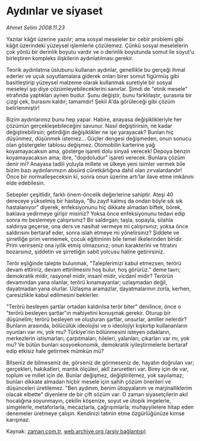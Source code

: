 # Aydınlar ve siyaset

*Ahmet Selim 2008.11.23*

<tr><td class="metin" colspan="2" style="padding-top: 20px; padding-left: 5px; padding-right: 10px;">Yazılar kâğıt üzerine yazılır; ama sosyal meseleler bir cebir problemi gibi kâğıt üzerindeki yüzeysel işlemlerle çözülemez. Çünkü sosyal meselelerin çok yönlü bir derinlik boyutu vardır ve o derinlik boyutunda somut ile soyut'u birleştiren kompleks ilişkilerin aydınlatılması gerekir.</td></tr><tr><td class="metin" colspan="2" style="padding-top: 20px; padding-left: 5px; padding-right: 10px;"><p> Teorik aydınlatma üslubunu kullanan aydınlar, genellikle bu gerçeği ihmal ederler ve uçuk soyutlamalara giderek onları birer somut figürmüş gibi basitleştirip yüzeysel malzeme olarak kullanmak suretiyle bir sosyal meseleyi şıp diye çözümleyebileceklerini sanırlar. Şimdi de "etnik mesele" etrafında yaptıkları aynen budur. Şunu değiştir, bunu farklılaştır, şurasına bir çizgi çek, burasını kaldır; tamamdır! Şekil A'da görüleceği gibi çözüm belirlenmiştir!
<p>Bizim aydınlarımız bunu hep yapar. Habire, anayasa değişiklikleriyle her çözümün gerçekleşebileceğini savunur. Nasıl değiştirirsin, ne kadar değiştirebilirsin; getirdiğin değişiklikler ne işe yarayacak? Bunları hiç düşünmez, düşünmek istemez... Güçler dengesi değişmeden, onun sonucu olan göstergeler tablosu değişmez. Otomobilin karterine yağ koyamayacaksın ama, gösterge işareti dolu sinyali verecek! Depoya benzin koyamayacaksın ama; ibre, "dopdoludur" işareti verecek. Bunlara çözüm denir mi? Anayasa tadili yoluyla millete ve ülkeye yeni isimler vermek bile bizim bazı aydınlarımızın absürd cüretkârlığına dahil olan zırvalardandır! Önce bir normalleşeceksin ki, sonra onun üzerine artı'lar ilave etme imkânını elde edebilesin.
<p>Sebepler çeşitlidir, farklı önem-öncelik değerlerine sahiptir. Ateşi 40 dereceye yükselmiş bir hastaya, "Bu zayıf kalmış da ondan böyle sık sık hastalanıyor" diyerek, enfeksiyonunu hiç dikkate almadan biftek, börek, baklava yedirmeye girişir misiniz? Yoksa önce enfeksiyonunu tedavi edip sonra mı beslemeye çalışırsınız? Bir saldırgan; taşla, sopayla, silahla saldırıya geçerse, ona ders ve nasihat vermeye mi çalışırsınız; yoksa önce saldırısını bertaraf eder, sonra ıslah etmeye mi yönelirsiniz? Şiddete ve şirretliğe prim vermemek, çocuk eğitiminin bile temel ilkelerinden biridir. Prim verirseniz ona iyilik etmiş olmazsınız; onun karakterini ve fıtratını bozarsınız, şiddetin ve şirretliğin sabit yolcusu haline getirirsiniz. 
<p>Terör eşliğinde talepte bulunmak, "Taleplerimizi kabul etmezsen, terörü devam ettiririz, devam ettirilmesini hoş bulur, hoş görürüz." deme tavrı; demokratik midir, rasyonel midir, insanî midir, vicdanî midir? Terörün devamından yana olanlar, terörü kınamayanlar; uzlaşmadan değil, dayatmadan yana olurlar. Uzlaşma aramazlar, dayatmalarının zorla, kerhen, çaresizlikle kabul edilmesini beklerler.
<p>"Terörü besleyen şartlar ortadan kaldırılsa terör biter" denilince, önce o "terörü besleyen şartlar"ın mahiyetini konuşmak gerekir. Oturup bir düşünelim; terörü besleyen ve oluşturan şartlar, unsurlar, amiller nelerdir? Bunların arasında, bölücülük ideolojisi ve o ideolojiyi kışkırtıp kullananların oyunları var mı, yok mu? Türkiye'nin bölünmesini isteyen odakların, merkezlerin istismarları, çarpıtmaları, hileleri, yalanları, çıkarları var mı, yok mu? Ve bütün bunları sosyoekonomik, demokratik iyileştirmelerle bertaraf edip etkisiz hale getirmek mümkün mü?
<p>Bilseniz de bilmeseniz de, görseniz de görmeseniz de, hayatın doğruları var; gerçekleri, hakikatleri, mantık ölçüleri, aklî zaruretleri var. Birey için de var, toplum ve millet için de. Bunlar değişmez, değiştirilemez, yok sayılamaz; bunları dikkate almadan hiçbir mesele için sahih çözüm önerileri ve düşünceleri üretilemez. "Ben aydınım, benim ütopyalarım ve marjinalliklerim olacak elbette" diyenlere de bir çift sözüm var: O zaman siyasetçilerin akıl hocalığına soyunmayın, çekilin köşenize, soyut ve ütopik imgelerle, simgelerle, metaforlarla, mecazlarla, çağrışımlarla; muhayyilelere hitap eden denemeler üretmeye çalışın. Kendinizi tatmin etme özgürlüğünüze kimse karışmaz.<br/></p></p></p></p></p></p></td></tr>

Kaynak: [zaman.com.tr](http://zaman.com.tr/yazar.do?yazino=763213), [web.archive.org (arşiv bağlantısı)](http://web.archive.org/web/20090113005124/http://www.zaman.com.tr:80/yazar.do?yazino=763213)
